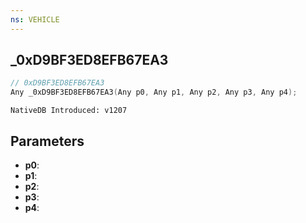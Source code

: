 ```yaml
---
ns: VEHICLE
---
```

## _0xD9BF3ED8EFB67EA3

```c
// 0xD9BF3ED8EFB67EA3
Any _0xD9BF3ED8EFB67EA3(Any p0, Any p1, Any p2, Any p3, Any p4);
```

```
NativeDB Introduced: v1207
```

## Parameters
* **p0**:
* **p1**:
* **p2**:
* **p3**:
* **p4**:
